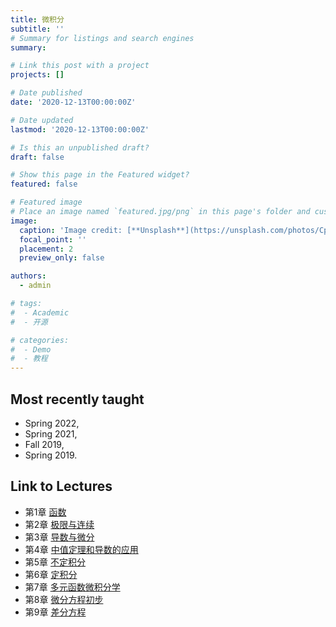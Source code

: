 ```yaml
---
title: 微积分
subtitle: ''
# Summary for listings and search engines
summary: 

# Link this post with a project
projects: []

# Date published
date: '2020-12-13T00:00:00Z'

# Date updated
lastmod: '2020-12-13T00:00:00Z'

# Is this an unpublished draft?
draft: false

# Show this page in the Featured widget?
featured: false

# Featured image
# Place an image named `featured.jpg/png` in this page's folder and customize its options here.
image:
  caption: 'Image credit: [**Unsplash**](https://unsplash.com/photos/CpkOjOcXdUY)'
  focal_point: ''
  placement: 2
  preview_only: false

authors:
  - admin

# tags:
#  - Academic
#  - 开源

# categories:
#  - Demo
#  - 教程
---
```


## Most recently taught
- Spring 2022,
- Spring 2021,
- Fall 2019,
- Spring 2019.

## Link to Lectures

- 第1章 [函数](ch1.pdf)
- 第2章 [极限与连续](ch2.pdf)
- 第3章 [导数与微分](ch3.pdf)
- 第4章 [中值定理和导数的应用](ch4.pdf)
- 第5章 [不定积分](ch5.pdf)
- 第6章 [定积分](ch6.pdf)
- 第7章 [多元函数微积分学](ch7.pdf)
- 第8章 [微分方程初步](ch8.pdf)
- 第9章 [差分方程](ch9.pdf)


